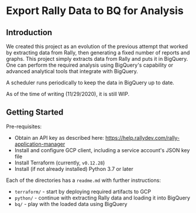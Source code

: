 # Export Rally Data to BQ for Analysis

## Introduction

We created this project as an evolution of the previous attempt
that worked by extracting data from Rally, then generating a fixed number of reports
and graphs. This project simply extracts data from Rally and
puts it in BigQuery. One can perform the required analysis using 
BigQuery's capability or advanced analytical tools that integrate with BigQuery.

A scheduler runs periodically to keep the data in 
BigQuery up to date.

As of the time of writing (11/29/2020), it is still WIP.

## Getting Started

Pre-requisites:
* Obtain an API key as described here: https://help.rallydev.com/rally-application-manager
* Install and configure GCP client, including a service account's JSON key file
* Install Terraform (currently, ```v0.12.28```)
* Install (if not already installed) Python 3.7 or later

Each of the directories has a ```readme.md``` with further instructions:
* ```terraform/``` - start by deploying required artifacts to GCP
* ```python/``` - continue with extracting Rally data and loading it into BigQuery
* ```bq/``` - play with the loaded data using BigQuery
